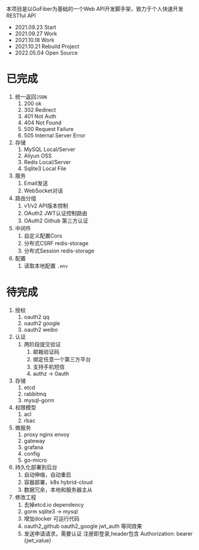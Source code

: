 本项目是以GoFiber为基础的一个Web API开发脚手架，致力于个人快速开发RESTful API

- 2021.09.23 Start
- 2021.09.27 Work
- 2021.10.18 Work
- 2021.10.21 Rebuild Project
- 2022.05.04 Open Source

# 已完成

1. 统一返回`JSON`
   1. 200 ok
   2. 302 Redirect
   3. 401 Not Auth
   4. 404 Not Found
   5. 500 Request Failure
   6. 505 Internal Server Error
2. 存储
   1. MySQL Local/Server
   2. Aliyun OSS
   3. Redis Local/Server
   4. Sqlite3 Local File
3. 服务 
   1. Email发送
   2. WebSocket对话
4. 路由分组
   1. v1/v2 API版本控制 
   2. OAuth2 JWT认证控制路由
   3. OAuth2 Github 第三方认证
5. 中间件
   1. 自定义配置Cors
   2. 分布式CSRF   redis-storage
   3. 分布式Session redis-storage
6. 配置
   1. 读取本地配置 `.env`

# 待完成

1. 授权
   1. oauth2 qq  
   2. oauth2 google
   3. oauth2 weibo
2. 认证
   1. 两阶段提交验证
      1. 邮箱验证码
      2. 绑定任意一个第三方平台
      3. 支持手机短信
      4. authz -> 0auth
3. 存储
   1. etcd
   2. rabbitmq
   3. mysql-gorm
4. 权限模型
   1. acl
   2. rbac
5. 微服务
   1. proxy nginx envoy 
   2. gateway 
   3. grafana
   4. config
   5. go-micro
6. 持久化部署到后台
   1. 自动伸缩，自动重启
   2. 容器部署，k8s hybrid-cloud
   3. 数据冗余，本地和服务器主从
7. 修改工程
   1. 去掉etcd.io dependency
   2. gorm sqlite3 -> mysql 
   3. 增加docker 可运行代码
   4. oauth2_github oauth2_google jwt_auth 等同效果
   5. 发送申请请求，需要认证 注册即登录,header包含 Authorization: bearer {jwt_value}